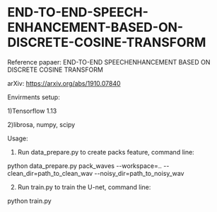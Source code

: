 # END-TO-END-SPEECH-ENHANCEMENT-BASED-ON-DISCRETE-COSINE-TRANSFORM
Reference papaer: END-TO-END SPEECHENHANCEMENT BASED ON DISCRETE COSINE TRANSFORM 

arXiv: https://arxiv.org/abs/1910.07840

Envirments setup:

  1)Tensorflow 1.13

  2)librosa, numpy, scipy

Usage:

  1) Run data_prepare.py to create packs feature, command line:

python data_prepare.py pack_waves --workspace=.. --clean_dir=path_to_clean_wav --noisy_dir=path_to_noisy_wav

  2) Run train.py to train the U-net, command line:

python train.py
